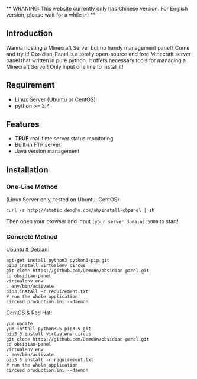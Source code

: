 ** WRANING: This website currently only has Chinese version. For English version, please wait for a while :-) **

## Introduction
Wanna hosting a Minecraft Server but no handy management panel?
Come and try it!
Obsidian-Panel is a totally open-source and free Minecraft server panel that written in pure python.  It offers necessary tools for managing a Minecraft Server!
Only input one line to install it!

## Requirement
- Linux Server (Ubuntu or CentOS)
- python >= 3.4

## Features
- **TRUE** real-time server status monitoring
- Built-in FTP server
- Java version management

## Installation

### One-Line Method
(Linux Server only, tested on Ubuntu, CentOS)
```
curl -s http://static.demohn.com/sh/install-obpanel | sh
```

Then open your browser and input `[your server domain]:5000` to start!

### Concrete Method

Ubuntu & Debian:

```
apt-get install python3 python3-pip git
pip3 install virtualenv circus
git clone https://github.com/DemoHn/obsidian-panel.git
cd obsidian-panel
virtualenv env
. env/bin/activate
pip3 install -r requirement.txt
# run the whole application
circusd production.ini --daemon
```

CentOS & Red Hat:

```
yum update
yum install python3.5 pip3.5 git
pip3.5 install virtualenv circus
git clone https://github.com/DemoHn/obsidian-panel.git
cd obsidian-panel
virtualenv env
. env/bin/activate
pip3.5 install -r requirement.txt
# run the whole application
circusd production.ini --daemon
```